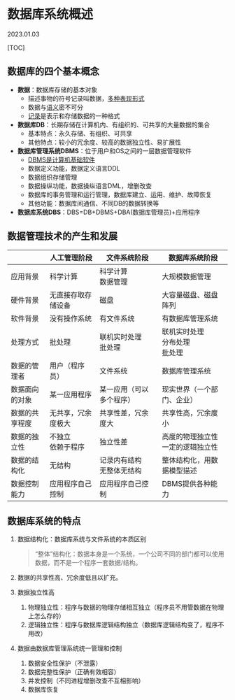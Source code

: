# 数据库系统概述
2023.01.03

[TOC]

## 数据库的四个基本概念

* **数据**：数据库存储的基本对象
  * 描述事物的符号记录叫数据，<u>多种表现形式</u>
  * 数据与<u>语义</u>密不可分
  * <u>记录</u>是表示和存储数据的一种格式
* **数据库DB**：长期存储在计算机内、有组织的、可共享的大量数据的集合
  * 基本特点：永久存储、有组织、可共享
  * 其他特点：较小的冗余度、较高的数据独立性、易扩展性
* **数据库管理系统DBMS**：位于用户和OS之间的一层数据管理软件
  * <u>DBMS是计算机基础软件</u>
  * 数据定义功能，数据定义语言DDL
  * 数据组织存储管理
  * 数据操纵功能，数据操纵语言DML，增删改查
  * 数据库的事务管理和运行管理，数据库建立、运用、维护、故障恢复
  * 其他功能：数据库间通信、不同DB的数据转换等
* **数据库系统DBS**：DBS=DB+DBMS+DBA(数据库管理员)+应用程序

## 数据管理技术的产生和发展

|                | 人工管理阶段           | 文件系统阶段                   | 数据库系统阶段                         |
| -------------- | ---------------------- | ------------------------------ | -------------------------------------- |
| 应用背景       | 科学计算               | 科学计算<br />数据管理         | 大规模数据管理                         |
| 硬件背景       | 无直接存取存储设备     | 磁盘                           | 大容量磁盘、磁盘阵列                   |
| 软件背景       | 没有操作系统           | 有文件系统                     | 有数据库管理系统                       |
| 处理方式       | 批处理                 | 联机实时处理<br />批处理       | 联机实时处理<br />分布处理<br />批处理 |
| 数据的管理者   | 用户（程序员）         | 文件系统                       | 数据库管理系统                         |
| 数据面向的对象 | 某一应用程序           | 某一应用（可以多个程序）       | 现实世界（一个部门、企业）             |
| 数据的共享程度 | 无共享，冗余度极大     | 共享性差，冗余度大             | 共享性高，冗余度小                     |
| 数据的独立性   | 不独立<br />依赖于程序 | 独立性差                       | 高度的物理独立性<br />一定的逻辑独立性 |
| 数据的结构化   | 无结构                 | 记录内有结构<br />无整体无结构 | 整体结构化，用数据模型描述             |
| 数据控制能力   | 应用程序自己控制       | 应用程序自己控制               | DBMS提供各种能力                       |

## 数据库系统的特点

1. 数据结构化：数据库系统与文件系统的本质区别

   > “整体”结构化：数据本身是一个系统，一个公司不同的部门都可以使用数据，而不是一个程序一套数据/结构。

2. 数据的共享性高、冗余度低且以扩充。

3. 数据独立性高

   1. 物理独立性：程序与数据的物理存储相互独立（程序员不用管数据在物理上怎么存的）
   2. 逻辑独立性：程序与数据库逻辑结构独立（数据库逻辑结构变了，程序不用改）

4. 数据由数据库管理系统统一管理和控制

   1. 数据安全性保护（不泄露）
   2. 数据完整性保护（正确有效相容）
   3. 并发控制（不同进程增删改查不互相影响）
   4. 数据库恢复